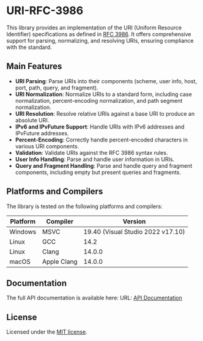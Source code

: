 # URI-RFC-3986

This library provides an implementation of the URI (Uniform Resource Identifier) specifications as defined
in [RFC 3986](https://tools.ietf.org/html/rfc3986). It offers comprehensive support for parsing, normalizing, and
resolving URIs, ensuring compliance with the standard.

## Main Features

- **URI Parsing**: Parse URIs into their components (scheme, user info, host, port, path, query, and fragment).
- **URI Normalization**: Normalize URIs to a standard form, including case normalization, percent-encoding
  normalization, and path segment normalization.
- **URI Resolution**: Resolve relative URIs against a base URI to produce an absolute URI.
- **IPv6 and IPvFuture Support**: Handle URIs with IPv6 addresses and IPvFuture addresses.
- **Percent-Encoding**: Correctly handle percent-encoded characters in various URI components.
- **Validation**: Validate URIs against the RFC 3986 syntax rules.
- **User Info Handling**: Parse and handle user information in URIs.
- **Query and Fragment Handling**: Parse and handle query and fragment components, including empty but present queries
  and fragments.

## Platforms and Compilers

The library is tested on the following platforms and compilers:

| Platform | Compiler    | Version |
|----------|-------------|---------|
| Windows  | MSVC        | 19.40 (Visual Studio 2022 v17.10)  |
| Linux    | GCC         | 14.2  |
| Linux    | Clang       | 14.0.0  |
| macOS    | Apple Clang | 14.0.0  |

## Documentation

The full API documentation is available here:
URL: [API Documentation](https://<your-username>.github.io/<repository-name>/)

## License

Licensed under the [MIT license](LICENSE.md).
